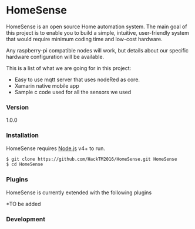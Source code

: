 # HomeSense


HomeSense is an open source Home automation system. The main goal of this project is to enable you to build a simple, intuitive, user-friendly system that would require minimum coding time and low-cost hardware.

Any raspberry-pi compatible nodes will work, but details about our specific hardware configuration will be available.

This is a list of what we are going for in this project: 

  - Easy to use mqtt server that uses nodeRed as core.
  - Xamarin native mobile app
  - Sample c code used for all the sensors we used


### Version
1.0.0


### Installation

HomeSense requires [Node.js](https://nodejs.org/) v4+ to run.


```sh
$ git clone https://github.com/HackTM2016/HomeSense.git HomeSense
$ cd HomeSense
```

### Plugins

HomeSense is currently extended with the following plugins

*TO be added



### Development




